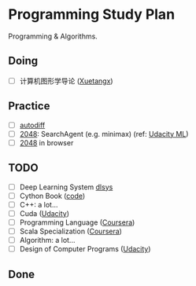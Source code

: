 # Programming Study Plan
Programming & Algorithms.

## Doing
* [ ] 计算机图形学导论 ([Xuetangx](http://www.xuetangx.com/courses/course-v1:UC_BerkeleyX+CS_184_1x+sp/courseware/Unit_1/))

## Practice
* [ ] [autodiff](https://github.com/dlsys-course/assignment1)
* [ ] [2048](https://github.com/duducheng/2048): SearchAgent (e.g. minimax) (ref: [Udacity ML](https://classroom.udacity.com/courses/ud262))
* [ ] [2048](https://github.com/duducheng/2048) in browser

## TODO
* [ ] Deep Learning System [dlsys](http://dlsys.cs.washington.edu/)
* [ ] Cython Book ([code](https://github.com/cythonbook/examples))
* [ ] C++: a lot...
* [ ] Cuda ([Udacity](https://classroom.udacity.com/courses/cs344))
* [ ] Programming Language ([Coursera](https://www.coursera.org/learn/programming-languages))
* [ ] Scala Specialization ([Coursera](https://www.coursera.org/learn/progfun1/home/welcome))
* [ ] Algorithm: a lot...
* [ ] Design of Computer Programs ([Udacity](https://classroom.udacity.com/courses/cs212/lessons/48688918/concepts/482769590923))

## Done

